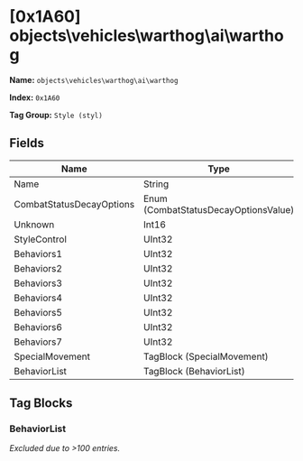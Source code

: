 # [0x1A60] objects\vehicles\warthog\ai\warthog

**Name:** ```objects\vehicles\warthog\ai\warthog```

**Index:** ```0x1A60```

**Tag Group:** ```Style (styl)```

## Fields

Name	| Type	| Value
---	|---	|---	|
Name	|String	|warthog
CombatStatusDecayOptions	|Enum (CombatStatusDecayOptionsValue)	|null
Unknown	|Int16	|0
StyleControl	|UInt32	|0
Behaviors1	|UInt32	|67166846
Behaviors2	|UInt32	|1572865552
Behaviors3	|UInt32	|557074
Behaviors4	|UInt32	|3488378368
Behaviors5	|UInt32	|2692754048
Behaviors6	|UInt32	|262179
Behaviors7	|UInt32	|34752
SpecialMovement	|TagBlock (SpecialMovement)	|0
BehaviorList	|TagBlock (BehaviorList)	|[209](#behaviorlist)


## Tag Blocks

### BehaviorList

*Excluded due to >100 entries.*